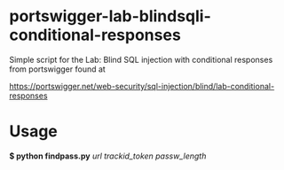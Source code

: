 # portswigger-lab-blindsqli-conditional-responses

Simple script for the Lab: Blind SQL injection with conditional responses from portswigger found at 

https://portswigger.net/web-security/sql-injection/blind/lab-conditional-responses

# Usage

**$ python findpass.py** *url trackid_token passw_length*
